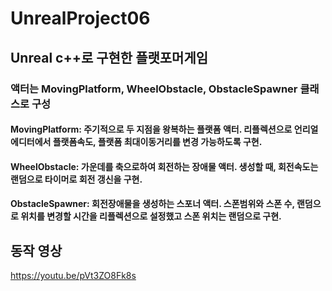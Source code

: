# UnrealProject06

## Unreal c++로 구현한 플랫포머게임

### 액터는 MovingPlatform, WheelObstacle, ObstacleSpawner 클래스로 구성
#### MovingPlatform: 주기적으로 두 지점을 왕복하는 플랫폼 액터. 리플렉션으로 언리얼 에디터에서 플랫폼속도, 플랫폼 최대이동거리를 변경 가능하도록 구현.
#### WheelObstacle: 가운데를 축으로하여 회전하는 장애물 액터. 생성할 때, 회전속도는 랜덤으로 타이머로 회전 갱신을 구현.
#### ObstacleSpawner: 회전장애물을 생성하는 스포너 액터. 스폰범위와 스폰 수, 랜덤으로 위치를 변경할 시간을 리플렉션으로 설정했고 스폰 위치는 랜덤으로 구현.

## 동작 영상
https://youtu.be/pVt3ZO8Fk8s
